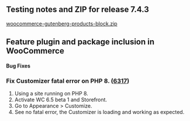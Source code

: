 ## Testing notes and ZIP for release 7.4.3

[woocommerce-gutenberg-products-block.zip](https://github.com/woocommerce/woocommerce-gutenberg-products-block/files/8570975/woocommerce-gutenberg-products-block.zip)


## Feature plugin and package inclusion in WooCommerce

#### Bug Fixes

### Fix Customizer fatal error on PHP 8. ([6317](https://github.com/woocommerce/woocommerce-gutenberg-products-block/pull/6317))

1. Using a site running on PHP 8.
2. Activate WC 6.5 beta 1 and Storefront.
4. Go to Appearance > Customize.
5. See no fatal error, the Customizer is loading and working as expected.
